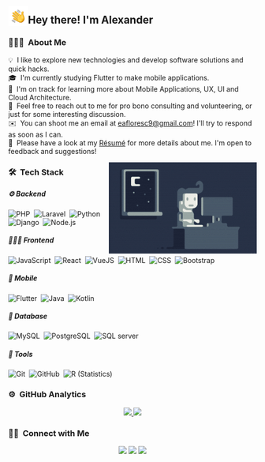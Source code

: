 
<img alt="Night Coding" src="https://github.com/AVS1508/AVS1508/blob/master/assets/Hand%20Wave.gif" width='40' align="left"/><h2>Hey there! I'm Alexander</h2>

<!-- ## 👋 &nbsp;Hey there! I'm Aditya -->

### 👨🏽‍💻 &nbsp;About Me

💡 &nbsp;I like to explore new technologies and develop software solutions and quick hacks.\
🎓 &nbsp;I'm currently studying Flutter to make mobile applications.\
🌱 &nbsp;I'm on track for learning more about Mobile Applications, UX, UI and Cloud Architecture.\
💬 &nbsp;Feel free to reach out to me for pro bono consulting and volunteering, or just for some interesting discussion.\
✉️ &nbsp;You can shoot me an email at eafloresc9@gmail.com! I'll try to respond as soon as I can.\
📄 &nbsp;Please have a look at my [Résumé](https://www.linkedin.com/posts/afloresc9_cv-activity-6929838365852774400-9ySO?utm_source=linkedin_share&utm_medium=member_desktop_web) for more details about me. I'm open to feedback and suggestions!

<img alt="Night Coding" src="https://raw.githubusercontent.com/AVS1508/AVS1508/master/assets/Night-Coding.gif" align="right"/>

### 🛠 &nbsp;Tech Stack

##### ⚙️ Backend
![PHP](https://img.shields.io/badge/-PHP-05122A?style=flat&logo=PHP)&nbsp;
![Laravel](https://img.shields.io/badge/-Laravel-05122A?style=flat&logo=laravel&logoColor=F79E0F)&nbsp;
![Python](https://img.shields.io/badge/-Python-05122A?style=flat&logo=python)&nbsp;
![Django](https://img.shields.io/badge/-Django-05122A?style=flat&logo=django&logoColor=092E20)&nbsp;
![Node.js](https://img.shields.io/badge/-Node.js-05122A?style=flat&logo=node.js)&nbsp;

##### 👨🏽‍💻 Frontend
![JavaScript](https://img.shields.io/badge/-JavaScript-05122A?style=flat&logo=javascript)&nbsp;
![React](https://img.shields.io/badge/-React-05122A?style=flat&logo=react)&nbsp;
![VueJS](https://img.shields.io/badge/-vue-05122A?style=flat&logo=vuedotjs)&nbsp;
![HTML](https://img.shields.io/badge/-HTML-05122A?style=flat&logo=HTML5)&nbsp;
![CSS](https://img.shields.io/badge/-CSS-05122A?style=flat&logo=CSS3&logoColor=1572B6)&nbsp;
![Bootstrap](https://img.shields.io/badge/-Bootstrap-05122A?style=flat&logo=bootstrap&logoColor=563D7C)

##### 📱 Mobile
![Flutter](https://img.shields.io/badge/-Flutter-05122A?style=flat&logo=Flutter)&nbsp;
![Java](https://img.shields.io/badge/-Java-05122A?style=flat&logo=Java&logoColor=FFA518)&nbsp;
![Kotlin](https://img.shields.io/badge/-Kotlin-05122A?style=flat&logo=Kotlin)&nbsp;

##### 💾 Database
![MySQL](https://img.shields.io/badge/-MySQL-05122A?style=flat&logo=MySQL)&nbsp;
![PostgreSQL](https://img.shields.io/badge/-PostgreSQL-05122A?style=flat&logo=PostgreSQL)&nbsp;
![SQL server](https://img.shields.io/badge/-SQLserver-05122A?style=flat&logo=SQLserver)&nbsp;

##### 🔧 Tools
![Git](https://img.shields.io/badge/-Git-05122A?style=flat&logo=git)&nbsp;
![GitHub](https://img.shields.io/badge/-GitHub-05122A?style=flat&logo=github)&nbsp;
![R (Statistics)](https://img.shields.io/badge/-R-05122A?style=flat&logo=R&logoColor=276DC3)


### ⚙️ &nbsp;GitHub Analytics

<p align="center">
<a href="https://github.com/aflores90">
  <img height="180em" src="https://github-readme-stats-eight-theta.vercel.app/api?username=aflores90&show_icons=true&theme=algolia&include_all_commits=true&count_private=true"/>
  <img height="180em" src="https://github-readme-stats-eight-theta.vercel.app/api/top-langs/?username=aflores90&default=compact&langs_count=8&theme=algolia"/>
</a>
</p>

### 🤝🏻 &nbsp;Connect with Me

<p align="center">
<a href="https://www.linkedin.com/in/afloresc9/"><img src="https://img.shields.io/badge/-afloresc9-0077B5?style=flat&logo=Linkedin&logoColor=white"/></a>
<a href="mailto:eafloresc9@gmail.com"><img src="https://img.shields.io/badge/-eaflroesc9@gmail.com-D14836?style=flat&logo=Gmail&logoColor=white"/></a>
<a href="https://www.instagram.com/afloresc9/"><img src="https://img.shields.io/badge/-@afloresc9-E4405F?style=flat&logo=Instagram&logoColor=white"/></a>
</p>
